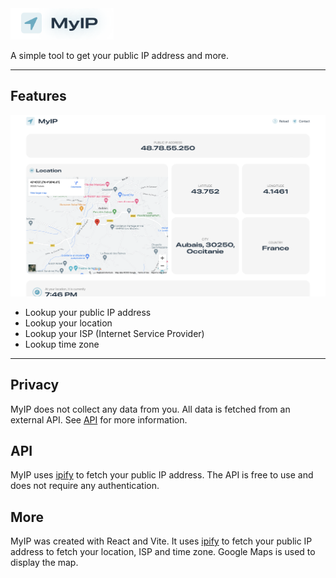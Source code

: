 <img src="docs/logo.png" title="MyIP" height="50"/>

A simple tool to get your public IP address and more. 

***

## Features

<img src="docs/myip_homepage.png" title="MyIP Homepage">

- Lookup your public IP address
- Lookup your location
- Lookup your ISP (Internet Service Provider)
- Lookup time zone

***

## Privacy

MyIP does not collect any data from you. All data is fetched from an external API. See [API](#api) for more information.

## API

MyIP uses [ipify](https://www.ipify.org/) to fetch your public IP address. The API is free to use and does not require any authentication.

## More

MyIP was created with React and Vite. It uses [ipify](https://www.ipify.org/) to fetch your public IP address to fetch your location, ISP and time zone. Google Maps is used to display the map.